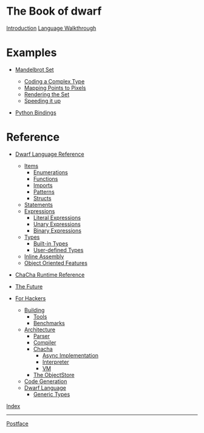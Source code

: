 # The Book of dwarf

[Introduction](./introduction.md)
[Language Walkthrough](./overview.md)
# Examples

- [Mandelbrot Set](./tutorials/mandelbrot.md)
    - [Coding a Complex Type](./tutorials/mandelbrot/complex.md)
    - [Mapping Points to Pixels]()
    - [Rendering the Set](./tutorials/mandelbrot/render_0.md)
    - [Speeding it up]()

- [Python Bindings]()

# Reference

- [Dwarf Language Reference]()
    - [Items]()
        - [Enumerations](./reference/enums.md)
        - [Functions](./reference/functions.md)
        - [Imports](./reference/imports.md)
        - [Patterns](./reference/patterns.md)
        - [Structs](./reference/structs.md)
    - [Statements](./reference/statements.md)
    - [Expressions]()
        - [Literal Expressions](./reference/expressions/literal.md)
        - [Unary Expressions](./reference/expressions/unary.md)
        - [Binary Expressions](./reference/expressions/binary.md)
    - [Types]()
        - [Built-in Types](./reference/built-in-types.md)
        - [User-defined Types](./reference/udts.md)
    - [Inline Assembly]()
    - [Object Oriented Features]()

- [ChaCha Runtime Reference](./chacha.md)

- [The Future]()

- [For Hackers](./hacker.md)
    - [Building]()
        - [Tools]()
        - [Benchmarks]()
    - [Architecture]()
        - [Parser](./hacker/arch/parser.md)
        - [Compiler]()
        - [Chacha]()
            - [Async Implementation](./hacker/arch/chacha/async.md)
            - [Interpreter]()
            - [VM]()
        - [The ObjectStore]()
    - [Code Generation]()
    - [Dwarf Language]()
        - [Generic Types](./hacker/dwarf/generics.md)

[Index](./directory.md)

---

[Postface](./preface.md)
